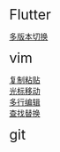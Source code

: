 
<font style="font-size:25px">Flutter</font>

[多版本切换](./flutter/flutter多版本切换/README.md)  

<font style="font-size:25px">vim</font>

[复制粘贴](./vim/复制粘贴/README.md)  
[光标移动](./vim/光标移动/README.md)  
[多行编辑](./vim/多行编辑/README.md)  
[查找替换](./vim/查找替换/README.md)  

<font style="font-size:25px">git</font>
